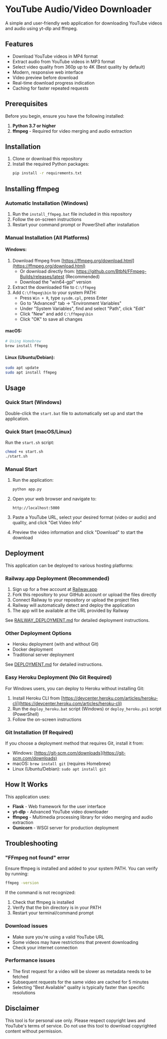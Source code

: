 # YouTube Audio/Video Downloader

A simple and user-friendly web application for downloading YouTube videos and audio using yt-dlp and ffmpeg.

## Features

- Download YouTube videos in MP4 format
- Extract audio from YouTube videos in MP3 format
- Select video quality from 360p up to 4K (Best quality by default)
- Modern, responsive web interface
- Video preview before download
- Real-time download progress indication
- Caching for faster repeated requests

## Prerequisites

Before you begin, ensure you have the following installed:

1. **Python 3.7 or higher**
2. **ffmpeg** - Required for video merging and audio extraction

## Installation

1. Clone or download this repository
2. Install the required Python packages:
   ```bash
   pip install -r requirements.txt
   ```

## Installing ffmpeg

### Automatic Installation (Windows)

1. Run the `install_ffmpeg.bat` file included in this repository
2. Follow the on-screen instructions
3. Restart your command prompt or PowerShell after installation

### Manual Installation (All Platforms)

#### Windows:
1. Download ffmpeg from [https://ffmpeg.org/download.html](https://ffmpeg.org/download.html)
   - Or download directly from: https://github.com/BtbN/FFmpeg-Builds/releases/latest (Recommended)
   - Download the "win64-gpl" version
2. Extract the downloaded file to `C:\ffmpeg`
3. Add `C:\ffmpeg\bin` to your system PATH:
   - Press `Win + R`, type `sysdm.cpl`, press Enter
   - Go to "Advanced" tab → "Environment Variables"
   - Under "System Variables", find and select "Path", click "Edit"
   - Click "New" and add `C:\ffmpeg\bin`
   - Click "OK" to save all changes

#### macOS:
```bash
# Using Homebrew
brew install ffmpeg
```

#### Linux (Ubuntu/Debian):
```bash
sudo apt update
sudo apt install ffmpeg
```

## Usage

### Quick Start (Windows)
Double-click the `start.bat` file to automatically set up and start the application.

### Quick Start (macOS/Linux)
Run the `start.sh` script:
```bash
chmod +x start.sh
./start.sh
```

### Manual Start
1. Run the application:
   ```bash
   python app.py
   ```

2. Open your web browser and navigate to:
   ```
   http://localhost:5000
   ```

3. Paste a YouTube URL, select your desired format (video or audio) and quality, and click "Get Video Info"

4. Preview the video information and click "Download" to start the download

## Deployment

This application can be deployed to various hosting platforms:

### Railway.app Deployment (Recommended)

1. Sign up for a free account at [Railway.app](https://railway.app)
2. Fork this repository to your GitHub account or upload the files directly
3. Connect Railway to your repository or upload the project files
4. Railway will automatically detect and deploy the application
5. The app will be available at the URL provided by Railway

See [RAILWAY_DEPLOYMENT.md](RAILWAY_DEPLOYMENT.md) for detailed deployment instructions.

### Other Deployment Options

- Heroku deployment (with and without Git)
- Docker deployment
- Traditional server deployment

See [DEPLOYMENT.md](DEPLOYMENT.md) for detailed instructions.

### Easy Heroku Deployment (No Git Required)

For Windows users, you can deploy to Heroku without installing Git:

1. Install Heroku CLI from [https://devcenter.heroku.com/articles/heroku-cli](https://devcenter.heroku.com/articles/heroku-cli)
2. Run the `deploy_heroku.bat` script (Windows) or `deploy_heroku.ps1` script (PowerShell)
3. Follow the on-screen instructions

### Git Installation (If Required)

If you choose a deployment method that requires Git, install it from:
- Windows: [https://git-scm.com/downloads](https://git-scm.com/downloads)
- macOS: `brew install git` (requires Homebrew)
- Linux (Ubuntu/Debian): `sudo apt install git`

## How It Works

This application uses:
- **Flask** - Web framework for the user interface
- **yt-dlp** - Advanced YouTube video downloader
- **ffmpeg** - Multimedia processing library for video merging and audio extraction
- **Gunicorn** - WSGI server for production deployment

## Troubleshooting

### "FFmpeg not found" error
Ensure ffmpeg is installed and added to your system PATH. You can verify by running:
```bash
ffmpeg -version
```

If the command is not recognized:
1. Check that ffmpeg is installed
2. Verify that the bin directory is in your PATH
3. Restart your terminal/command prompt

### Download issues
- Make sure you're using a valid YouTube URL
- Some videos may have restrictions that prevent downloading
- Check your internet connection

### Performance issues
- The first request for a video will be slower as metadata needs to be fetched
- Subsequent requests for the same video are cached for 5 minutes
- Selecting "Best Available" quality is typically faster than specific resolutions

## Disclaimer

This tool is for personal use only. Please respect copyright laws and YouTube's terms of service. Do not use this tool to download copyrighted content without permission.